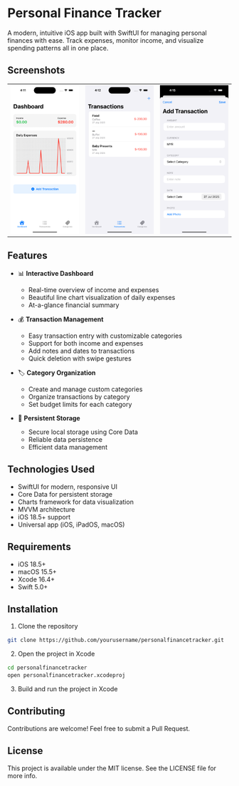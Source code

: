 # Personal Finance Tracker

A modern, intuitive iOS app built with SwiftUI for managing personal finances with ease. Track expenses, monitor income, and visualize spending patterns all in one place.

## Screenshots

<table>
  <tr>
    <td><img src="screenshots/Simulator%20Screenshot%20-%20iPhone%2016%20-%202025-07-27%20at%2016.11.01.png" width="200"/></td>
    <td><img src="screenshots/Simulator%20Screenshot%20-%20iPhone%2016%20-%202025-07-27%20at%2016.12.57.png" width="200"/></td>
    <td><img src="screenshots/Simulator%20Screenshot%20-%20iPhone%2016%20-%202025-07-27%20at%2016.15.54.png" width="200"/></td>
  </tr>
</table>

## Features

- 📊 **Interactive Dashboard**

  - Real-time overview of income and expenses
  - Beautiful line chart visualization of daily expenses
  - At-a-glance financial summary

- 💰 **Transaction Management**

  - Easy transaction entry with customizable categories
  - Support for both income and expenses
  - Add notes and dates to transactions
  - Quick deletion with swipe gestures

- 🏷️ **Category Organization**

  - Create and manage custom categories
  - Organize transactions by category
  - Set budget limits for each category

- 💾 **Persistent Storage**
  - Secure local storage using Core Data
  - Reliable data persistence
  - Efficient data management

## Technologies Used

- SwiftUI for modern, responsive UI
- Core Data for persistent storage
- Charts framework for data visualization
- MVVM architecture
- iOS 18.5+ support
- Universal app (iOS, iPadOS, macOS)

## Requirements

- iOS 18.5+
- macOS 15.5+
- Xcode 16.4+
- Swift 5.0+

## Installation

1. Clone the repository

```bash
git clone https://github.com/yourusername/personalfinancetracker.git
```

2. Open the project in Xcode

```bash
cd personalfinancetracker
open personalfinancetracker.xcodeproj
```

3. Build and run the project in Xcode

## Contributing

Contributions are welcome! Feel free to submit a Pull Request.

## License

This project is available under the MIT license. See the LICENSE file for more info.
